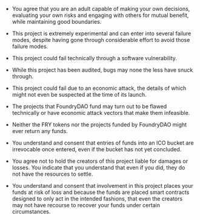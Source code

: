 - You agree that you are an adult capable of making your own decisions, evaluating your own risks and engaging with others for mutual benefit, while maintaining good boundaries.

- This project is extremely experimental and can enter into several failure modes, despite having gone through considerable effort to avoid those failure modes. 

- This project could fail technically through a software vulnerability.

- While this project has been audited, bugs may none the less have snuck through. 

- This project could fail due to an economic attack, the details of which might not even be suspected at the time of its launch.

- The projects that FoundryDAO fund may turn out to be flawed technically or have economic attack vectors that make them infeasible. 

- Neither the FRY tokens nor the projects funded by FoundryDAO might ever return any funds.

- You understand and consent that entries of funds into an ICO bucket are irrevocable once entered, even if the bucket has not yet concluded. 

- You agree not to hold the creators of this project liable for damages or losses. You indicate that you understand that even if you did, they do not have the resources to settle.

- You understand and consent that involvement in this project places your funds at risk of loss and because the funds are placed smart contracts designed to only act in the intended fashions, that even the creators may not have recourse to recover your funds under certain circumstances. 